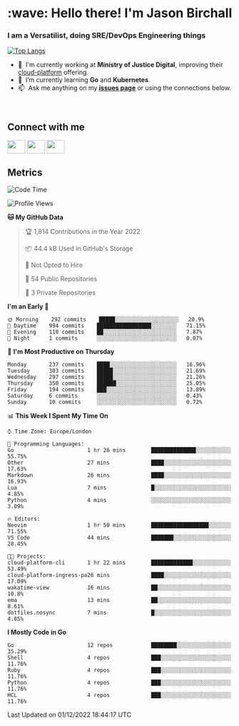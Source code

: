 <h1 align="left" id="jason-title">:wave: Hello there! I'm Jason Birchall</h1>
<h3 align="left">I am a Versatilist, doing SRE/DevOps Engineering things</h3>

[![Top Langs](https://github-readme-stats.vercel.app/api?username=jasonBirchall&show_icons=true&count_private=true&include_all_commits=true&theme=gruvbox)](https://github.com/anuraghazra/github-readme-stats)

- :office: &nbsp;I'm currently working at **Ministry of Justice Digital**, improving their [cloud-platform](https://github.com/ministryofjustice/cloud-platform) offering.
- :seedling: &nbsp;I’m currently learning **Go** and **Kubernetes**.
- :mailbox: &nbsp;Ask me anything on my **[issues page]** or using the connections below.


<br>

<h2>Connect with me</h2>
<p>
<a href="https://twitter.com/jsonBirchall" target="blank"><img align="center" src="https://cdn.jsdelivr.net/npm/simple-icons@3.0.1/icons/twitter.svg" alt="" height="30" width="40" /></a>
<a href="https://keybase.io/json0" target="blank"><img align="center" src="https://cdn.jsdelivr.net/npm/simple-icons@3.0.1/icons/keybase.svg" alt="" height="30" width="40" /></a>
<a href="https://www.reddit.com/user/kakorate" target="blank"><img align="center" src="https://cdn.jsdelivr.net/npm/simple-icons@3.0.1/icons/reddit.svg" alt="" height="30" width="40" /></a>
</p>

<h2>Metrics</h2>

<!--START_SECTION:waka-->
![Code Time](http://img.shields.io/badge/Code%20Time-847%20hrs%2053%20mins-blue)

![Profile Views](http://img.shields.io/badge/Profile%20Views-0-blue)

**🐱 My GitHub Data** 

> 🏆 1,814 Contributions in the Year 2022
 > 
> 📦 44.4 kB Used in GitHub's Storage 
 > 
> 🚫 Not Opted to Hire
 > 
> 📜 54 Public Repositories 
 > 
> 🔑 3 Private Repositories  
 > 
**I'm an Early 🐤** 

```text
🌞 Morning    292 commits    █████░░░░░░░░░░░░░░░░░░░░   20.9% 
🌆 Daytime    994 commits    █████████████████░░░░░░░░   71.15% 
🌃 Evening    110 commits    ██░░░░░░░░░░░░░░░░░░░░░░░   7.87% 
🌙 Night      1 commits      ░░░░░░░░░░░░░░░░░░░░░░░░░   0.07%

```
📅 **I'm Most Productive on Thursday** 

```text
Monday       237 commits    ████░░░░░░░░░░░░░░░░░░░░░   16.96% 
Tuesday      303 commits    █████░░░░░░░░░░░░░░░░░░░░   21.69% 
Wednesday    297 commits    █████░░░░░░░░░░░░░░░░░░░░   21.26% 
Thursday     350 commits    ██████░░░░░░░░░░░░░░░░░░░   25.05% 
Friday       194 commits    ███░░░░░░░░░░░░░░░░░░░░░░   13.89% 
Saturday     6 commits      ░░░░░░░░░░░░░░░░░░░░░░░░░   0.43% 
Sunday       10 commits     ░░░░░░░░░░░░░░░░░░░░░░░░░   0.72%

```


📊 **This Week I Spent My Time On** 

```text
⌚︎ Time Zone: Europe/London

💬 Programming Languages: 
Go                       1 hr 26 mins        ██████████████░░░░░░░░░░░   55.75% 
Other                    27 mins             ████░░░░░░░░░░░░░░░░░░░░░   17.63% 
Markdown                 26 mins             ████░░░░░░░░░░░░░░░░░░░░░   16.93% 
Lua                      7 mins              █░░░░░░░░░░░░░░░░░░░░░░░░   4.85% 
Python                   4 mins              ░░░░░░░░░░░░░░░░░░░░░░░░░   3.09%

🔥 Editors: 
Neovim                   1 hr 50 mins        ██████████████████░░░░░░░   71.55% 
VS Code                  44 mins             ███████░░░░░░░░░░░░░░░░░░   28.45%

🐱‍💻 Projects: 
cloud-platform-cli       1 hr 22 mins        █████████████░░░░░░░░░░░░   53.49% 
cloud-platform-ingress-pa26 mins             ████░░░░░░░░░░░░░░░░░░░░░   17.09% 
wakatime-view            16 mins             ██░░░░░░░░░░░░░░░░░░░░░░░   10.8% 
ema                      13 mins             ██░░░░░░░░░░░░░░░░░░░░░░░   8.61% 
dotfiles.nosync          7 mins              █░░░░░░░░░░░░░░░░░░░░░░░░   4.85%

```

**I Mostly Code in Go** 

```text
Go                       12 repos            ████████░░░░░░░░░░░░░░░░░   35.29% 
Shell                    4 repos             ███░░░░░░░░░░░░░░░░░░░░░░   11.76% 
Ruby                     4 repos             ███░░░░░░░░░░░░░░░░░░░░░░   11.76% 
Python                   4 repos             ███░░░░░░░░░░░░░░░░░░░░░░   11.76% 
HCL                      4 repos             ███░░░░░░░░░░░░░░░░░░░░░░   11.76%

```



 Last Updated on 01/12/2022 18:44:17 UTC
<!--END_SECTION:waka-->

<!-- links -->

[issues page]: https://github.com/jasonBirchall/jasonBirchall/issues "jasonBirchall/issues"

